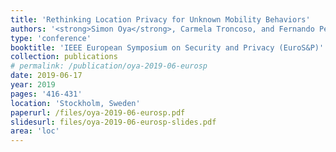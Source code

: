 ```yaml
---
title: 'Rethinking Location Privacy for Unknown Mobility Behaviors'
authors: '<strong>Simon Oya</strong>, Carmela Troncoso, and Fernando Pérez-González'
type: 'conference'
booktitle: 'IEEE European Symposium on Security and Privacy (EuroS&P)'
collection: publications
# permalink: /publication/oya-2019-06-eurosp
date: 2019-06-17
year: 2019
pages: '416-431'
location: 'Stockholm, Sweden'
paperurl: /files/oya-2019-06-eurosp.pdf
slidesurl: files/oya-2019-06-eurosp-slides.pdf
area: 'loc'
---
```


